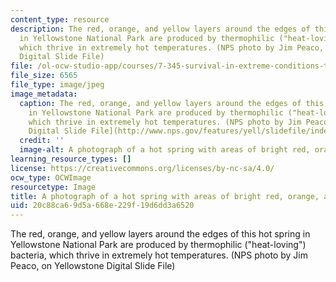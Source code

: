 ```yaml
---
content_type: resource
description: The red, orange, and yellow layers around the edges of this hot spring
  in Yellowstone National Park are produced by thermophilic ("heat-loving") bacteria,
  which thrive in extremely hot temperatures. (NPS photo by Jim Peaco, on Yellowstone
  Digital Slide File)
file: /ol-ocw-studio-app/courses/7-345-survival-in-extreme-conditions-the-bacterial-stress-response-fall-2010/20c88ca69d5a668e229f19d6dd3a6520_7-345f10-th.jpg
file_size: 6565
file_type: image/jpeg
image_metadata:
  caption: The red, orange, and yellow layers around the edges of this hot spring
    in Yellowstone National Park are produced by thermophilic ("heat-loving") bacteria,
    which thrive in extremely hot temperatures. (NPS photo by Jim Peaco, on [Yellowstone
    Digital Slide File](http://www.nps.gov/features/yell/slidefile/index.htm))
  credit: ''
  image-alt: A photograph of a hot spring with areas of bright red, orange, and yellow.
learning_resource_types: []
license: https://creativecommons.org/licenses/by-nc-sa/4.0/
ocw_type: OCWImage
resourcetype: Image
title: A photograph of a hot spring with areas of bright red, orange, and yellow
uid: 20c88ca6-9d5a-668e-229f-19d6dd3a6520
---
```

The red, orange, and yellow layers around the edges of this hot spring in Yellowstone National Park are produced by thermophilic ("heat-loving") bacteria, which thrive in extremely hot temperatures. (NPS photo by Jim Peaco, on Yellowstone Digital Slide File)